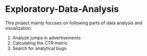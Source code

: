 # Exploratory-Data-Analysis
This project mainly focuses on following parts of data analysis and visualization:

1. Analyze jumps in advertisements
2. Calculating the CTR metric
3. Search for analytical bugs
